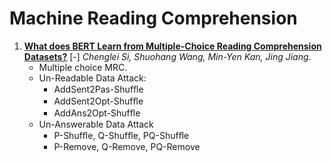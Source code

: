 # Machine Reading Comprehension

1. [**What does BERT Learn from Multiple-Choice Reading Comprehension Datasets?**](https://github.com/iofu728/PaperRead/blob/master/paper/NLP/MRC/Multiple-ChoiceMRC.pdf) [-] _Chenglei Si, Shuohang Wang, Min-Yen Kan, Jing Jiang_.
   - Multiple choice MRC.
   - Un-Readable Data Attack:
     - AddSent2Pas-Shufﬂe
     - AddSent2Opt-Shufﬂe
     - AddAns2Opt-Shufﬂe
   - Un-Answerable Data Attack
     - P-Shufﬂe, Q-Shufﬂe, PQ-Shufﬂe
     - P-Remove, Q-Remove, PQ-Remove
